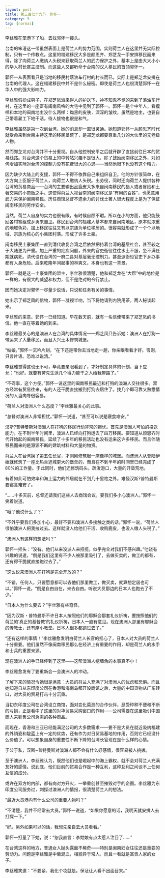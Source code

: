 ```yaml
---
layout: post
title: 第三百七十九节　郭怀一
category: 5
tag: [normal]
---
```


李丝雅在笨港下了船，去找郭怀一接头。

台南的笨港这一带虽然表面上是荷兰人的势力范围，实则荷兰人在这里并无实际控制，只有一个传教点。这里的福建移民大多是颜思齐、郑芝龙一手安排移民而来得，除了向荷兰人缴纳人头税来获取荷兰人的武力保护之外，基本上是由大大小小的华人村长寨主控制。而这些人又都听命于台南的汉人移民的首领郭怀一。

郭怀一从表面看只是当地的移民村落油车行村的村长而已。实际上是郑芝龙安排在台南的代理人。这在福建移民中并不是什么秘密。即使是荷兰人也很清楚郭怀一在华人中的强大影响力。

李丝雅假扮成男子，在郑芝凤派来得人的护送下，神不知鬼不觉的来到了落油车行村，在这里的一座富有闽南风格的大宅中见到了郭怀一。郭怀一是个中年人，看摸样和本地的闽南地主没什么两样：黝黑的皮肤，深深的皱纹，虽然是地主，也要自己带着雇工下地干活。待人接物也很是和气，

李丝雅虽然是第一次到台湾，她的消息却一直很灵通。她知道郭怀一从颜思齐时代就受命来到台南主持这里的移民垦荒了，是郑芝龙都要尊重几分的大伙里的元老级人物。

然而郑芝龙对台湾并不十分重视。自从他控制安平之后就开辟了直接前往日本的贸易线路。对台湾这个贸易上的中转站兴趣不是很大，除了鼓励闽南移民之外，对如何增加实际对台湾的控制力没有花费很大的心思――当然他眼下也没有这个精力。

因为缺少大陆上的支援，郭怀一不得不依靠自己来组织自卫。他的方针很简单，在大方向上臣服于荷兰人，向荷兰人缴纳人头税。出劳役，同时还向荷兰人提供各种台湾的贸易商品――台湾的主要输出品鹿皮大多来自闽南移民的猎人或者冒险和土著交易的小商贩之手。这使得荷兰人视台南的闽南移民是“有用的百姓”，也愿意用武力来保护闽南移民。历任商馆总督不遗余力的讨伐土著人很大程度上是为了保证闽南移民的劳作安全。

当然，荷兰人自身的实力也很有限，有时候自顾不暇。所以在小的方面，他只能鼓励各村寨组成乡勇来自卫。移民到台湾的福建人基本都来自闽南地区，原本就浓重的地域色彩，加上移民往往又有以宗族为单位移居的。很容易就形成了一个个以地域、宗族为核心的小集团村落。形成了许多土豪。

闽南移民土豪集团一直到清代收复台湾之后依然把持着台湾的基层社会，甚至较之于大陆更为严重。加上严重的疟疾问题，外来的官吏衙役往往水土不服，坐不满任期就病死。清代设在台湾的一府二县对基层毫无控制力。甚至派衙役官吏下乡办事都有人身危险。后来乾隆年间起事的林爽文，本身也有这一背景。

郭怀一就是这一土豪集团的盟主，李丝雅很清楚，他和郑芝龙在“大帮”中的地位是一样的，有很大的威望和权力，但不是绝对的令行禁止。

因而她决定对郭怀一尽量少说话，只说和任务有关的事情。

她出示了郑芝凤的信物，郭怀一凝视半响，当下将她请到内院用茶，两人秘谈起来。

李丝雅的来意。郭怀一已经知道。早在数天前，就有一名信使带来了郑芝凤的书信。他一直在等着她的到来。

李丝雅最关心的是澳洲人在台湾的具体情况――郑芝凤只告诉她：澳洲人在打狗一带运来了大量移民，而且大兴土木修筑城堡。

“姑娘，”郭怀一沉吟片刻，“在下还是带你去当地走一趟，你亲眼看看才好。否则，只言片语。恐难以说清。”

李丝雅觉得这也无不可，毕竟要亲眼看到了，才好制定具体的计划，当下应允：“也好。就要有劳先生派几个得力能干之人给我带路了。”

“不碍事，这个方便。”郭怀一说这里的闽南移民最近和打狗的澳洲人交往很多。双方经常有贸易往来，有的人还干脆直接搬到打狗去居住了。找几个即可靠又熟悉情况的人当向导很容易。

“荷兰人对澳洲人什么态度？”李丝雅最关心的此事。

“总督对澳洲人非常担忧。”郭怀一说道，“甚至可以说是寝食难安。”

汉斯?普特曼斯对澳洲人在打狗的移民行动非常的担忧。首先是澳洲人可怕的投送能力。在不到半年时间里，澳洲人已经向打狗运去了四万移民。要知道从颜思齐时代开始起的闽南移民，延续了十多年的移民活动也没有运来这许多移民。而且伴随移民而来的是源源不断的建筑材料和大量的物资。

荷兰人在台湾换了第五任长官，才刚刚修筑起一座像样的城堡。而澳洲人从登陆伊始就修筑了一座比热兰遮城更大的堡垒的，而且在不到半年的时间里已经完成了80%的工作量。于此同时，他们还修筑码头，疏浚港口，大量的开垦荒地。

有着如此可怕效率和海上运力的邻居就在不到几十里格之外，难怪汉斯?普特曼斯要寝食难安了。

“……十多天前，总督还请我们这些人去商馆会议，要我们多小心澳洲人。”郭怀一笑着说道。

“哦？他说什么了？”

“不外乎要我们多加小心，最好不要和澳洲人多接触之类的话。”郭怀一说，“荷兰人很怕澳洲人把我拉过去。这样就没人给他们干活、收购鹿皮，也没人缴人头税了。”

“澳洲人有这样的想法吗？”

郭怀一摇头：“没有。他们从来没派人来招揽。似乎完全对我们不感兴趣。”他饶有兴趣的说道，“倒是我们这里有不少人被那里吸引了，去做买卖的，做工的都有，还有得干脆就直接跑过去了。”

“这么说来澳洲人在打狗是完全开放的？”

“不错，任何人，只要愿意都可以去他们那里做工，做买卖，就算想定居也可以。”郭怀一说，“倒是自由自在，来去自由。听说大员那边的日本人也跑去了不少。”

“日本人为什么要去？”李丝雅有些奇怪。

“因为汉斯・普特曼斯不许日本人按照他们的耶稣会那套礼仪祈祷，要按照他们的荷兰的‘真正的基督教’的礼仪祈祷，日本人一直有意见。现在澳洲人那里有耶稣会的传教士，还有座小教堂。日本人很多都跑过去了。”

“还有这样的事情！”李丝雅愈发明白荷兰人长官的担心了，日本人对大员的荷兰人十分重要。他们虽然不像闽南移民那么在经济上有重要的作用，却是荷兰人的水手和士兵的重要来源。

现在澳洲人的手已经伸到了这里――这帮澳洲人挖墙角的本事真不小！

李丝雅愈发有了要重新会一会澳洲人的冲动。

了解下来的情况令她很是满意：大员的荷兰人充满了对澳洲人的忧虑和恐惧。而且她知道自从东印度公司在香港和海南岛都开设商馆之后，大量的中国货物从广东转口，对大员的贸易打击十分沉重。

当初东印度公司在台湾设立商馆，面对变化莫测的合作伙伴，忍受种种不便和不断的亏损，正是看中了这里的对华贸易采购窗口的作用――公司需要在这里吸引中国商人来销售公司急需的各种商品。

而现在，香港和三亚已经能满足公司的大多数需求――要不是大员在就近吸纳福建的外销瓷和靛蓝上有一定的优势，还有作为对日贸易基地的作用，否则它已经没什么价值了。可以想象自身的重要性不断下降的台湾长官现在是什么样的心情。

于公于私，汉斯~普特曼斯对澳洲人都不会有什么好感情，很容易被人挑拨。

至于澳洲人，李丝雅认为，既然他们也是崛起中的海上霸权，就不会对荷兰人充满友好的感情。说到底，他们目前的贸易合作是一种互利，这种互利之间谈不上任何互信的成分。

或许在双方的内部，都有向对方开火，一举重创甚至摧毁对手的企图。李丝雅为东印度公司服务过，刺探过澳洲人的情报，很清楚荷兰人的想法。

“最近大员港内有什么公司的重要人物吗？”

“不清楚，我并不经常去大员。”郭怀一说道，“如果你愿意的话，我明天就安排人去打探一下。”

“好。另外如果可以的话，我想先亲自去大员看看。”

郭怀一打量了下她，说：“恕我直言：李姑娘有点太惹人注目了……”

在台湾这样的地方，普通女人抛头露面不稀奇――特别是闽南妇女往往还是重要的劳动力。问题是李丝雅是中葡混血，相貌异于常人，而且一看就是富贵人家的女子。

李丝雅笑道：“不要紧，我化个妆就是。保证让人看不出面目来。”
